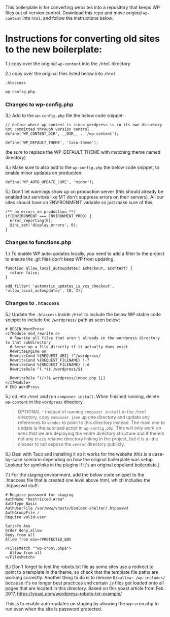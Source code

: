 This boilerplate is for converting websites into a repository that keeps WP files out of version control. Download this repo and move original `wp-content` into `html`, and follow the instructions below.

# Instructions for converting old sites to the new boilerplate:

1.) copy over the original `wp-content` into the `/html` directory

2.) copy over the original files listed below into `/html`

`.htaccess`

`wp-config.php`

### Changes to wp-config.php

3.) Add to the `wp-config.php` file the below code snippet:

```
// define where wp-content is since wordpress is in its own directory not committed through version control
define('WP_CONTENT_DIR', __DIR__ . '/wp-content');

define('WP_DEFAULT_THEME', 'taco-theme');
```

(be sure to replace the WP_DEFAULT_THEME with matching theme named directory)

4.) Make sure to also add to the `wp-config.php` the below code snippet, to enable minor updates on production:

```
define('WP_AUTO_UPDATE_CORE', 'minor');
```


5.) Don't let warnings show up on production server (this should already be enabled but services like MT don't suppress errors on their servers). All our sites should have an ENVIRONMENT variable so just make sure of this.

```
/** no errors on production **/
if(ENVIRONMENT === ENVIRONMENT_PROD) {
  error_reporting(0);
  @ini_set('display_errors', 0);
}
```

### Changes to functions.php

1.) To enable WP auto-updates locally, you need to add a filter to the project to ensure the .git files don't keep WP from updating.

```
function allow_local_autoupdates( $checkout, $context) {
  return false;
}

add_filter( 'automatic_updates_is_vcs_checkout', 'allow_local_autoupdates', 10, 2);
```


### Changes to `.htaccess`

5.) Update the `.htaccess` inside `/html` to include the below WP stable code snippet to include the `/wordpress/` path as seen below:

```
# BEGIN WordPress
<IfModule mod_rewrite.c>
  # Rewrite all files that aren't already in the wordpress directory to that subdirectory
  # Serve up a file directly if it actually does exist
  RewriteEngine on
  RewriteCond %{REQUEST_URI} !^/wordpress/
  RewriteCond %{REQUEST_FILENAME} !-f
  RewriteCond %{REQUEST_FILENAME} !-d
  RewriteRule ^(.*)$ /wordpress/$1

  RewriteRule ^(/)?$ wordpress/index.php [L]
</IfModule>
# END WordPress
```

5.) cd into `/html` and run `composer install`. When finished running, delete `wp-content` in the `wordpress` directory.

> OPTIONAL - Instead of running `composer install` in the `/html` directory, copy `composer.json` up one directory and update any references to `vendor` to point to this directory instead.  The main one to update is the autoload script in `wp-config.php`.  This will only work on sites that we are deploying the entire directory structure and if there's not any crazy relative directory linking in the project, but it is a little cleaner to not expose the `vendor` directory publicly.

6.) Deal with Taco and installing it so it works for the website (this is a case-by-case scenario depending on how the original boilerplate was setup. Lookout for symlinks in the plugins if it's an original copeland boilerplate.)

7.) For the staging environment, add the below code snippet to the .htaccess file that is created one level above html, which includes the .htpasswd stuff:

```
# Require password for staging
AuthName "Restricted Area"
AuthType Basic
AuthUserFile /var/www/vhosts/boulder-shelter/.htpasswd
AuthGroupFile /
Require valid-user

Satisfy Any
Order deny,allow
Deny from all
Allow from env=!PROTECTED_ENV

<FilesMatch "^wp-cron\.php$">
  Allow from all
</FilesMatch>

```

8.) Don't forget to test the robots.txt file as some sites use a redirect to point to a template in the theme, so check that the template file paths are working correctly. Another thing to do is to remove `Disallow: /wp-includes/` because it's no longer best practices and certain .js files get loaded onto all pages that are located in this directory. Based on this yoast article from Feb. 2017, https://yoast.com/wordpress-robots-txt-example/

This is to enable auto-updates on staging by allowing the wp-cron.php to run even when the site is password protected.






